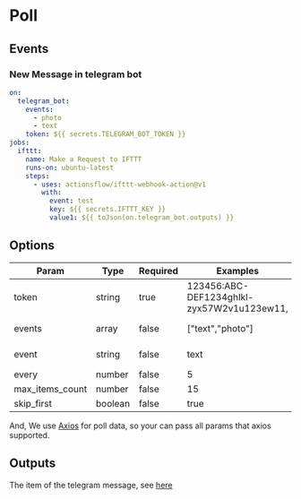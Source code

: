 # Poll

## Events

### New Message in telegram bot

```yaml
on:
  telegram_bot:
    events:
      - photo
      - text
    token: ${{ secrets.TELEGRAM_BOT_TOKEN }}
jobs:
  ifttt:
    name: Make a Request to IFTTT
    runs-on: ubuntu-latest
    steps:
      - uses: actionsflow/ifttt-webhook-action@v1
        with:
          event: test
          key: ${{ secrets.IFTTT_KEY }}
          value1: ${{ toJson(on.telegram_bot.outputs) }}
```

## Options

| Param           | Type    | Required | Examples                                   | Description                                                                                                                                                                                                                                                                                                                                                                                                                                                                                            | Default |
| --------------- | ------- | -------- | ------------------------------------------ | ------------------------------------------------------------------------------------------------------------------------------------------------------------------------------------------------------------------------------------------------------------------------------------------------------------------------------------------------------------------------------------------------------------------------------------------------------------------------------------------------------ | ------- |
| token           | string  | true     | 123456:ABC-DEF1234ghIkl-zyx57W2v1u123ew11, | telegram bot token                                                                                                                                                                                                                                                                                                                                                                                                                                                                                     |
| events          | array   | false    | ["text","photo"]                           | telegram message type,if not provided, all message will trigger an action, allowed types: `text`,`animation`,`audio`,`channel_chat_created`,`contact`,`delete_chat_photo`,`dice`,`document`,`game`,`group_chat_created`,`invoice`,`left_chat_member`,`location`,`migrate_from_chat_id`,`migrate_to_chat_id`,`new_chat_members`,`new_chat_photo`,`new_chat_title`,`passport_data`,`photo`,`pinned_message`,`poll`,`sticker`,`successful_payment`,`supergroup_chat_created`,`video`,`video_note`,`voice` |         |
| event           | string  | false    | text                                       | telegram message type,if not provided, all message will trigger an action, allowed types: `text`,`animation`,`audio`,`channel_chat_created`,`contact`,`delete_chat_photo`,`dice`,`document`,`game`,`group_chat_created`,`invoice`,`left_chat_member`,`location`,`migrate_from_chat_id`,`migrate_to_chat_id`,`new_chat_members`,`new_chat_photo`,`new_chat_title`,`passport_data`,`photo`,`pinned_message`,`poll`,`sticker`,`successful_payment`,`supergroup_chat_created`,`video`,`video_note`,`voice` |         |
| every           | number  | false    | 5                                          | rss fetch interval, unit: minutes                                                                                                                                                                                                                                                                                                                                                                                                                                                                      | 5       |
| max_items_count | number  | false    | 15                                         | The items max length, default is none, it will response all feed items                                                                                                                                                                                                                                                                                                                                                                                                                                 |
| skip_first      | boolean | false    | true                                       | If should skip first fetch items                                                                                                                                                                                                                                                                                                                                                                                                                                                                       | false   |

And, We use [Axios](https://github.com/axios/axios) for poll data, so your can pass all params that axios supported.

## Outputs

The item of the telegram message, see [here](https://core.telegram.org/bots/api#message)
